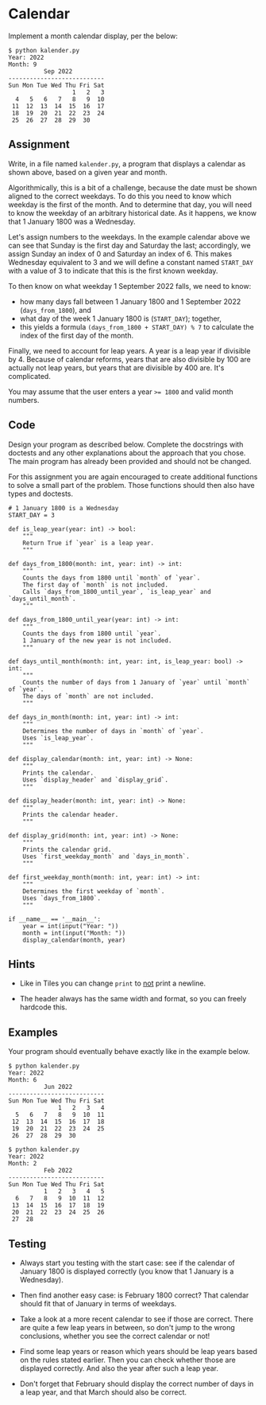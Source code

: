 # Calendar

Implement a month calendar display, per the below:

    $ python kalender.py
    Year: 2022
    Month: 9
              Sep 2022
    ---------------------------
    Sun Mon Tue Wed Thu Fri Sat
                      1   2   3
      4   5   6   7   8   9  10
     11  12  13  14  15  16  17
     18  19  20  21  22  23  24
     25  26  27  28  29  30

## Assignment

Write, in a file named `kalender.py`, a program that displays a calendar as shown above, based on a given year and month.

Algorithmically, this is a bit of a challenge, because the date must be shown aligned to the correct weekdays. To do this you need to know which weekday is the first of the month. And to determine that day, you will need to know the weekday of an arbitrary historical date. As it happens, we know that 1 January 1800 was a Wednesday.

Let's assign numbers to the weekdays. In the example calendar above we can see that Sunday is the first day and Saturday the last; accordingly, we assign Sunday an index of 0 and Saturday an index of 6. This makes Wednesday equivalent to 3 and we will define a constant named `START_DAY` with a value of 3 to indicate that this is the first known weekday.

To then know on what weekday 1 September 2022 falls, we need to know:

* how many days fall between 1 January 1800 and 1 September 2022 (`days_from_1800`), and
* what day of the week 1 January 1800 is (`START_DAY`); together,
* this yields a formula `(days_from_1800 + START_DAY) % 7` to calculate the index of the first day of the month.

Finally, we need to account for leap years. A year is a leap year if divisible by 4. Because of calendar reforms, years that are also divisible by 100 are actually not leap years, but years that are divisible by 400 are. It's complicated.

You may assume that the user enters a year `>= 1800` and valid month numbers.

## Code

Design your program as described below. Complete the docstrings with doctests and any other explanations about the approach that you chose. The main program has already been provided and should not be changed.

For this assignment you are again encouraged to create additional functions to solve a small part of the problem. Those functions should then also have types and doctests.

    # 1 January 1800 is a Wednesday
    START_DAY = 3

    def is_leap_year(year: int) -> bool:
        """
        Return True if `year` is a leap year.
        """

    def days_from_1800(month: int, year: int) -> int:
        """
        Counts the days from 1800 until `month` of `year`.
        The first day of `month` is not included.
        Calls `days_from_1800_until_year`, `is_leap_year` and `days_until_month`.
        """

    def days_from_1800_until_year(year: int) -> int:
        """
        Counts the days from 1800 until `year`.
        1 January of the new year is not included.
        """

    def days_until_month(month: int, year: int, is_leap_year: bool) -> int:
        """
        Counts the number of days from 1 January of `year` until `month` of `year`.
        The days of `month` are not included.
        """

    def days_in_month(month: int, year: int) -> int:
        """
        Determines the number of days in `month` of `year`.
        Uses `is_leap_year`.
        """

    def display_calendar(month: int, year: int) -> None:
        """
        Prints the calendar.
        Uses `display_header` and `display_grid`.
        """

    def display_header(month: int, year: int) -> None:
        """
        Prints the calendar header.
        """

    def display_grid(month: int, year: int) -> None:
        """
        Prints the calendar grid.
        Uses `first_weekday_month` and `days_in_month`.
        """

    def first_weekday_month(month: int, year: int) -> int:
        """
        Determines the first weekday of `month`.
        Uses `days_from_1800`.
        """

    if __name__ == '__main__':
        year = int(input("Year: "))
        month = int(input("Month: "))
        display_calendar(month, year)

## Hints

* Like in Tiles you can change `print` to <u>not</u> print a newline.

* The header always has the same width and format, so you can freely hardcode this.

## Examples

Your program should eventually behave exactly like in the example below.

    $ python kalender.py
    Year: 2022
    Month: 6
              Jun 2022
    ---------------------------
    Sun Mon Tue Wed Thu Fri Sat
                  1   2   3   4
      5   6   7   8   9  10  11
     12  13  14  15  16  17  18
     19  20  21  22  23  24  25
     26  27  28  29  30

    $ python kalender.py
    Year: 2022
    Month: 2
              Feb 2022
    ---------------------------
    Sun Mon Tue Wed Thu Fri Sat
              1   2   3   4   5
      6   7   8   9  10  11  12
     13  14  15  16  17  18  19
     20  21  22  23  24  25  26
     27  28

## Testing

* Always start you testing with the start case: see if the calendar of January 1800 is displayed correctly (you know that 1 January is a Wednesday).

* Then find another easy case: is February 1800 correct? That calendar should fit that of January in terms of weekdays.

* Take a look at a more recent calendar to see if those are correct. There are quite a few leap years in between, so don't jump to the wrong conclusions, whether you see the correct calendar or not!

* Find some leap years or reason which years should be leap years based on the rules stated earlier. Then you can check whether those are displayed correctly. And also the year after such a leap year.

* Don't forget that February should display the correct number of days in a leap year, and that March should also be correct.
